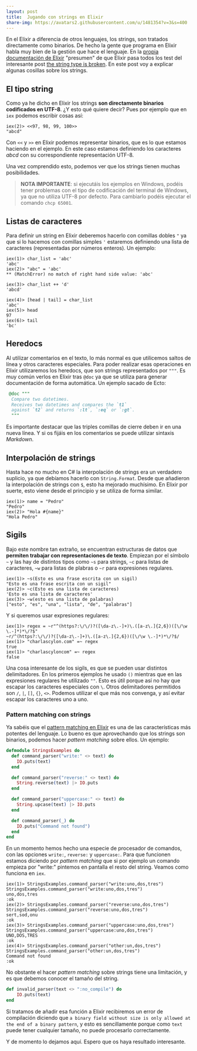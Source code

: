 ```yaml
---
layout: post
title:  Jugando con strings en Elixir
share-img: https://avatars2.githubusercontent.com/u/1481354?v=3&s=400
---
```


En el Elixir a diferencia de otros lenguajes, los strings, son tratados directamente como binarios. De hecho la gente que programa en Elixir habla muy bien de la gestión que hace el lenguaje. En la [propia documentación de Elixir](http://elixir-lang.org/getting-started/binaries-strings-and-char-lists.html) "presumen" de que Elixir pasa todos los test del interesante post [the string type is broken](http://elixir-lang.org/getting-started/binaries-strings-and-char-lists.html). En este post voy a explicar algunas cosillas sobre los strings.


## El tipo string

Como ya he dicho en Elixir los strings **son directamente binarios codificados en UTF-8**. ¿Y esto qué quiere decir? Pues por ejemplo que en `iex` podemos escribir cosas así:

```
iex(2)> <<97, 98, 99, 100>>
"abcd"
``` 

Con `<<` y `>>` en Elixir podemos representar binarios, que es lo que estamos haciendo en el ejemplo. En este caso estamos definiendo los caracteres *abcd* con su correspondiente representación UTF-8.

Una vez comprendido esto, podemos ver que los strings tienen muchas posibilidades.


> **NOTA IMPORTANTE**: si ejecutáis los ejemplos en Windows, podéis tener problemas con el tipo de codificación del terminal de Windows, ya que no utiliza UTF-8 por defecto. Para cambiarlo podéis ejecutar el comando `chcp 65001`.

## Listas de caracteres

Para definir un string en Elixir deberemos hacerlo con comillas dobles `"` ya que si lo hacemos con comillas simples `'` estaremos definiendo una lista de caracteres (representadas por números enteros). Un ejemplo:

```
iex(1)> char_list = 'abc' 
'abc'
iex(2)> "abc" = 'abc' 
** (MatchError) no match of right hand side value: 'abc'
    
iex(3)> char_list ++ 'd'
'abcd'

iex(4)> [head | tail] = char_list 
'abc'
iex(5)> head
97
iex(6)> tail
'bc'
```

## Heredocs

Al utilizar comentarios en el texto, lo más normal es que utilicemos saltos de línea y otros caracteres especiales.  Para poder realizar esas operaciones en Elixir utilizaremos los heredocs, que son strings representados por `"""`. Es muy común verlos en Elixir tras `@doc` ya que se utiliza para generar documentación de forma automática. Un ejemplo sacado de Ecto:

``` elixir
 @doc """
  Compare two datetimes.
  Receives two datetimes and compares the `t1`
  against `t2` and returns `:lt`, `:eq` or `:gt`.
  """
```
Es importante destacar que las triples comillas de cierre deben ir en una nueva línea. Y si os fijáis en los comentarios se puede utilizar sintaxis *Markdown*.

## Interpolación de strings

Hasta hace no mucho en C# la interpolación de strings era un verdadero suplicio, ya que debíamos hacerlo con `String.Format`. Desde que añadieron la interpolación de strings con `$`, esto ha mejorado muchísimo. En Elixir por suerte, esto viene desde el principio y se utiliza de forma similar.

``` 
iex(1)> name = "Pedro"
"Pedro"
iex(2)> "Hola #{name}"
"Hola Pedro"
```

## Sigils

Bajo este nombre tan extraño, se encuentran estructuras de datos que **permiten trabajar con representaciones de texto**. Empiezan por el símbolo `~` y las hay de distintos tipos como `~s` para strings, `~c` para listas de caracteres, `~w` para listas de plabras o `~r` para expresiones regulares.

``` 
iex(1)> ~s(Esto es una frase escrita con un sigil)
"Esto es una frase escrita con un sigil"
iex(2)> ~c(Esto es una lista de caracteres)
'Esto es una lista de caracteres'
iex(3)> ~w(esto es una lista de palabras)
["esto", "es", "una", "lista", "de", "palabras"]
``` 

Y si queremos usar expresiones regulares:

``` 
iex(1)> regex = ~r"^(https?:\/\/)?([\da-z\.-]+)\.([a-z\.]{2,6})([\/\w \.-]*)*\/?$" 
~r/^(https?:\/\/)?([\da-z\.-]+)\.([a-z\.]{2,6})([\/\w \.-]*)*\/?$/                  
iex(1)> "charlascylon.com" =~ regex                                                
true                                                                                
iex(1)> "charlascyloncom" =~ regex                                                 
false                                                                               
``` 

Una cosa interesante de los sigils, es que se pueden usar distintos delimitadores. En los primeros ejemplos he usado `()` mientras que en las expresiones regulares he utilizado `""`. Esto es útil porque así no hay que escapar los caracteres especiales con `\`. Otros delimitadores permitidos son `/`, `|`, `[]`, `{}`, `<>`. Podemos utilizar el que más nos convenga, y así evitar escapar los caracteres uno a uno.


### Pattern matching con strings

Ya sabéis que el [pattern matching en Elixir](http://charlascylon.com/2016-02-24-Elixir-y-el-pattern-matching) es una de las características más potentes del lenguaje. Lo bueno es que aprovechando que los strings son binarios, podemos hacer *pattern matching* sobre ellos. Un ejemplo:

``` elixir
defmodule StringsExamples do
  def command_parser("write:" <> text) do
    IO.puts(text)
  end

  def command_parser("reverse:" <> text) do
    String.reverse(text) |> IO.puts
  end

  def command_parser("uppercase:" <> text) do
    String.upcase(text) |> IO.puts
  end

  def command_parser(_) do
    IO.puts("Command not found")
  end
end
```

En un momento hemos hecho una especie de procesador de comandos, con las opciones `write:`, `reverse:` y `uppercase:`. Para que funcionen estamos diciendo por *pattern matching* que si por ejemplo un comando empieza por "write:" pintemos en pantalla el resto del string. Veamos como funciona en `iex`.

```
iex(1)> StringsExamples.command_parser("write:uno,dos,tres")
StringsExamples.command_parser("write:uno,dos,tres")
uno,dos,tres
:ok
iex(2)> StringsExamples.command_parser("reverse:uno,dos,tres")
StringsExamples.command_parser("reverse:uno,dos,tres")
sert,sod,onu
:ok
iex(3)> StringsExamples.command_parser("uppercase:uno,dos,tres")
StringsExamples.command_parser("uppercase:uno,dos,tres")
UNO,DOS,TRES
:ok
iex(4)> StringsExamples.command_parser("other:un,dos,tres")
StringsExamples.command_parser("other:un,dos,tres")
Command not found
:ok
```

No obstante el hacer *pattern matching* sobre strings tiene una limitación, y es que debemos conocer el tamaño del string. 

``` elixir
def invalid_parser(text <> ":no_compile") do
    IO.puts(text)
end
```

Si tratamos de añadir esa función a Elixir recibiremos un error de compilación diciendo que `a binary field without size is only allowed at the end of a binary pattern`, y esto es sencillamente porque como `text` puede tener cualquier tamaño, no puede procesarlo correctamente. 

Y de momento lo dejamos aquí. Espero que os haya resultado interesante.

